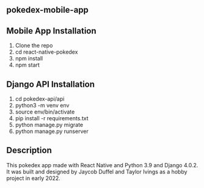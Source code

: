 ## pokedex-mobile-app

## Mobile App Installation

1. Clone the repo
2. cd react-native-pokedex
3. npm install
4. npm start



## Django API Installation
1. cd pokedex-api/api
2. python3 -m venv env
3. source env/bin/activate
4. pip install -r requirements.txt
5. python manage.py migrate
6. python manage.py runserver


## Description

This pokedex app made with React Native and Python 3.9 and Django 4.0.2. It was built and designed by Jaycob Duffel and Taylor Ivings as a hobby project in early 2022.
